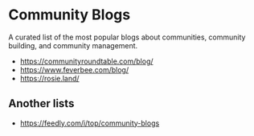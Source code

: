 # Community Blogs

A curated list of the most popular blogs about communities, community building, and community management.

- https://communityroundtable.com/blog/
- https://www.feverbee.com/blog/
- https://rosie.land/

## Another lists

- https://feedly.com/i/top/community-blogs
